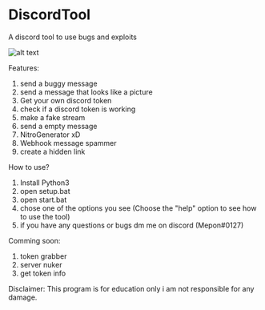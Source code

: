 # DiscordTool
A discord tool to use bugs and exploits

![alt text](https://i.ibb.co/52GCmN6/WM-Screenshots-20211229150555-2.png)

Features:

1. send a buggy message
2. send a message that looks like a picture
3. Get your own discord token
4. check if a discord token is working
5. make a fake stream
6. send a empty message
7. NitroGenerator xD
8. Webhook message spammer
9. create a hidden link


How to use?

1. Install Python3
2. open setup.bat
3. open start.bat
4. chose one of the options you see (Choose the "help" option to see how to use the tool)
5. if you have any questions or bugs dm me on discord (Mepon#0127)

Comming soon:

1. token grabber
2. server nuker
3. get token info



Disclaimer:
This program is for education only i am not responsible for any damage.


